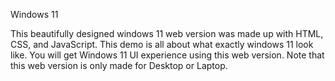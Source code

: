 Windows 11 

This beautifully designed windows 11 web version was made up with HTML, CSS, and JavaScript.
This demo is all about what exactly windows 11 look like.
You will get Windows 11 UI experience using this web version. 
Note that this web version is only made for Desktop or Laptop.
